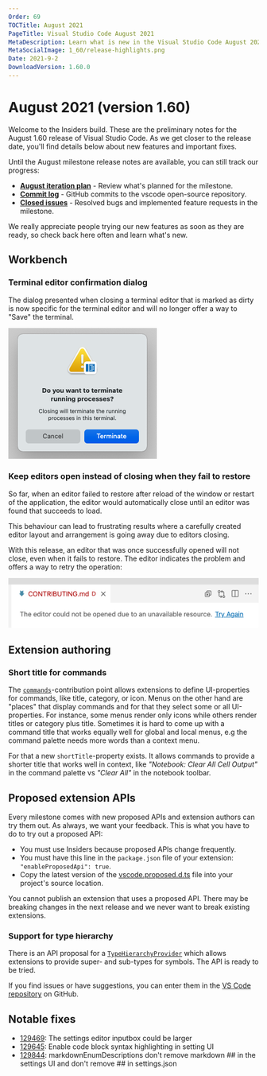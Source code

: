 ```yaml
---
Order: 69
TOCTitle: August 2021
PageTitle: Visual Studio Code August 2021
MetaDescription: Learn what is new in the Visual Studio Code August 2021 Release (1.60)
MetaSocialImage: 1_60/release-highlights.png
Date: 2021-9-2
DownloadVersion: 1.60.0
---
```

# August 2021 (version 1.60)

<!-- DOWNLOAD_LINKS_PLACEHOLDER -->

Welcome to the Insiders build. These are the preliminary notes for the August 1.60 release of Visual Studio Code. As we get closer to the release date, you'll find details below about new features and important fixes.

Until the August milestone release notes are available, you can still track our progress:

* **[August iteration plan](https://github.com/microsoft/vscode/issues/130368)** - Review what's planned for the milestone.
* **[Commit log](https://github.com/Microsoft/vscode/commits/main)** - GitHub commits to the vscode open-source repository.
* **[Closed issues](https://github.com/Microsoft/vscode/issues?q=is%3Aissue+milestone%3A%22August+2021%22+is%3Aclosed)** - Resolved bugs and implemented feature requests in the milestone.

We really appreciate people trying our new features as soon as they are ready, so check back here often and learn what's new.

## Workbench

### Terminal editor confirmation dialog

The dialog presented when closing a terminal editor that is marked as dirty is now specific for the terminal editor and will no longer offer a way to "Save" the terminal.

![Dirty Terminal Editor Confirmation Dialog](images/1_60/dirty-terminal-dialog.png)

### Keep editors open instead of closing when they fail to restore

So far, when an editor failed to restore after reload of the window or restart of the application, the editor would automatically close until an editor was found that succeeds to load.

This behaviour can lead to frustrating results where a carefully created editor layout and arrangement is going away due to editors closing.

With this release, an editor that was once successfully opened will not close, even when it fails to restore. The editor indicates the problem and offers a way to retry the operation:

![Keep Editors Open](images/1_60/keep-editor-open.png)

## Extension authoring

### Short title for commands

The [`commands`](https://code.visualstudio.com/api/references/contribution-points#contributes.commands)-contribution point allows extensions to define UI-properties for commands, like title, category, or icon. Menus on the other hand are "places" that display commands and for that they select some or all UI-properties. For instance, some menus render only icons while others render titles or category plus title. Sometimes it is hard to come up with a command title that works equally well for global and local menus, e.g the command palette needs more words than a context menu.

For that a new `shortTitle`-property exists. It allows commands to provide a shorter title that works well in context, like _"Notebook: Clear All Cell Output"_ in the command palette vs _"Clear All"_ in the notebook toolbar.

## Proposed extension APIs

Every milestone comes with new proposed APIs and extension authors can try them out. As always, we want your feedback. This is what you have to do to try out a proposed API:

* You must use Insiders because proposed APIs change frequently.
* You must have this line in the `package.json` file of your extension: `"enableProposedApi": true`.
* Copy the latest version of the [vscode.proposed.d.ts](https://github.com/microsoft/vscode/blob/main/src/vs/vscode.proposed.d.ts) file into your project's source location.

You cannot publish an extension that uses a proposed API. There may be breaking changes in the next release and we never want to break existing extensions.

### Support for type hierarchy

There is an API proposal for a [`TypeHierarchyProvider`](https://github.com/microsoft/vscode/blob/75f509fa8ac66f0909f9958de17b9e0a8a10a937/src/vs/vscode.proposed.d.ts#L2808-L2808) which allows extensions to provide super- and sub-types for symbols. The API is ready to be tried.

If you find issues or have suggestions, you can enter them in the [VS Code repository](https://github.com/Microsoft/vscode/issues) on GitHub.

## Notable fixes

* [129469](https://github.com/microsoft/vscode/issues/129469): The settings editor inputbox could be larger
* [129645](https://github.com/microsoft/vscode/issues/129645): Enable code block syntax highlighting in setting UI
* [129844](https://github.com/microsoft/vscode/issues/129844): markdownEnumDescriptions don't remove markdown <backtick>##<backtick> in the settings UI and don't remove ## in settings.json

<!-- In-product release notes styles.  Do not modify without also modifying regex in gulpfile.common.js -->
<a id="scroll-to-top" role="button" title="Scroll to top" aria-label="scroll to top" href="#"><span class="icon"></span></a>
<link rel="stylesheet" type="text/css" href="css/inproduct_releasenotes.css"/>
